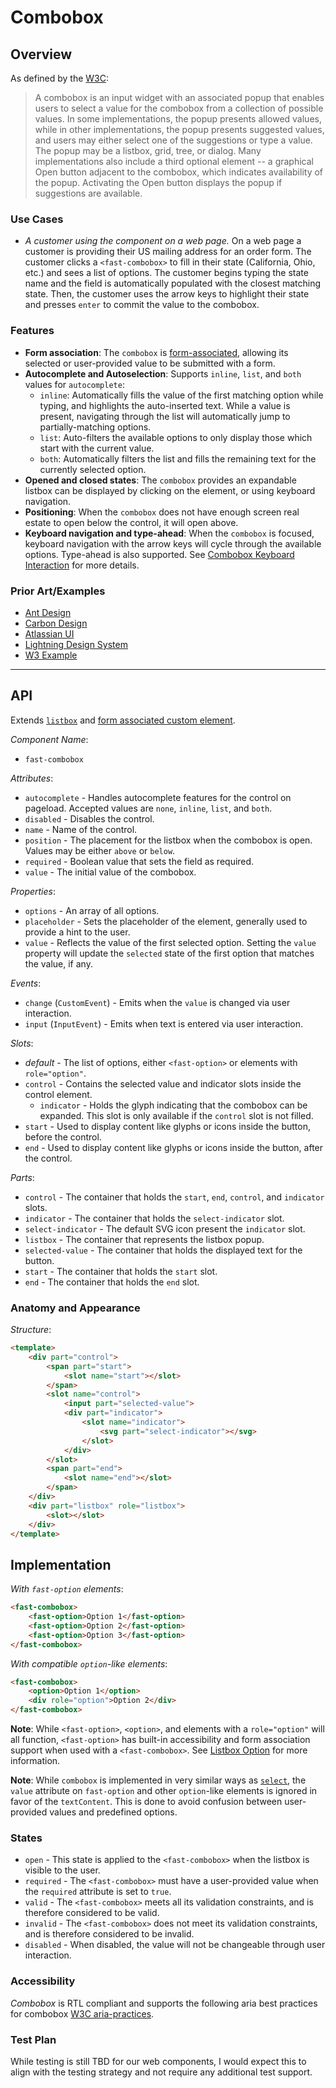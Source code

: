 # Combobox

## Overview

As defined by the [W3C](https://w3c.github.io/aria-practices/#combobox):
> A combobox is an input widget with an associated popup that enables users to select a value for the combobox from a collection of possible values. In some implementations, the popup presents allowed values, while in other implementations, the popup presents suggested values, and users may either select one of the suggestions or type a value. The popup may be a listbox, grid, tree, or dialog. Many implementations also include a third optional element -- a graphical Open button adjacent to the combobox, which indicates availability of the popup. Activating the Open button displays the popup if suggestions are available.

### Use Cases

- *A customer using the component on a web page.*
On a web page a customer is providing their US mailing address for an order form. The customer clicks a `<fast-combobox>` to fill in their state (California, Ohio, etc.) and sees a list of options. The customer begins typing the state name and the field is automatically populated with the closest matching state. Then, the customer uses the arrow keys to highlight their state and presses `enter` to commit the value to the combobox.

### Features

- **Form association**: The `combobox` is [form-associated](../form-associated/form-associated-custom-element.spec.md), allowing its selected or user-provided value to be submitted with a form.
- **Autocomplete and Autoselection**: Supports `inline`, `list`, and `both` values for `autocomplete`:
  - `inline`: Automatically fills the value of the first matching option while typing, and highlights the auto-inserted text. While a value is present, navigating through the list will automatically jump to partially-matching options.
  - `list`: Auto-filters the available options to only display those which start with the current value.
  - `both`: Automatically filters the list and fills the remaining text for the currently selected option.
- **Opened and closed states**: The `combobox` provides an expandable listbox can be displayed by clicking on the element, or using keyboard navigation.
- **Positioning**: When the `combobox` does not have enough screen real estate to open below the control, it will open above.
- **Keyboard navigation and type-ahead**: When the `combobox` is focused, keyboard navigation with the arrow keys will cycle through the available options. Type-ahead is also supported. See [Combobox Keyboard Interaction](https://w3c.github.io/aria-practices/#combobox-keyboard-interaction) for more details.

### Prior Art/Examples

- [Ant Design](https://ant.design/components/auto-complete/)
- [Carbon Design](https://www.carbondesignsystem.com/components/select/code/)
- [Atlassian UI](https://atlaskit.atlassian.com/packages/core/select)
- [Lightning Design System](https://www.lightningdesignsystem.com/components/combobox/)
- [W3 Example](https://w3c.github.io/aria-practices/examples/combobox/combobox-autocomplete-both.html)

---

## API

Extends [`listbox`](../listbox/listbox.spec.md) and [form associated custom element](../form-associated/form-associated-custom-element.md).

*Component Name*:

- `fast-combobox`

*Attributes*:

- `autocomplete` - Handles autocomplete features for the control on pageload. Accepted values are `none`, `inline`, `list`, and `both`.
- `disabled` - Disables the control.
- `name` - Name of the control.
- `position` - The placement for the listbox when the combobox is open. Values may be either `above` or `below`.
- `required` - Boolean value that sets the field as required.
- `value` - The initial value of the combobox.

*Properties*:

- `options` - An array of all options.
- `placeholder` - Sets the placeholder of the element, generally used to provide a hint to the user.
- `value` - Reflects the value of the first selected option. Setting the `value` property will update the `selected` state of the first option that matches the value, if any.

*Events*:

- `change` (`CustomEvent`) - Emits when the `value` is changed via user interaction.
- `input` (`InputEvent`) - Emits when text is entered via user interaction.

*Slots*:

- *default* - The list of options, either `<fast-option>` or elements with `role="option"`.
- `control` - Contains the selected value and indicator slots inside the control element.
  - `indicator` - Holds the glyph indicating that the combobox can be expanded. This slot is only available if the `control` slot is not filled.
- `start` - Used to display content like glyphs or icons inside the button, before the control.
- `end` - Used to display content like glyphs or icons inside the button, after the control.

*Parts*:

- `control` - The container that holds the `start`, `end`, `control`, and `indicator` slots.
- `indicator` - The container that holds the `select-indicator` slot.
- `select-indicator` - The default SVG icon present the `indicator` slot.
- `listbox` - The container that represents the listbox popup.
- `selected-value` - The container that holds the displayed text for the button.
- `start` - The container that holds the `start` slot.
- `end` - The container that holds the `end` slot.

### Anatomy and Appearance

*Structure*:

```html
<template>
    <div part="control">
        <span part="start">
            <slot name="start"></slot>
        </span>
        <slot name="control">
            <input part="selected-value">
            <div part="indicator">
                <slot name="indicator">
                    <svg part="select-indicator"></svg>
                </slot>
            </div>
        </slot>
        <span part="end">
            <slot name="end"></slot>
        </span>
    </div>
    <div part="listbox" role="listbox">
        <slot></slot>
    </div>
</template>
```

## Implementation

*With `fast-option` elements*:

```html
<fast-combobox>
    <fast-option>Option 1</fast-option>
    <fast-option>Option 2</fast-option>
    <fast-option>Option 3</fast-option>
</fast-combobox>
```

*With compatible `option`-like elements*:

```html
<fast-combobox>
    <option>Option 1</option>
    <div role="option">Option 2</div>
</fast-combobox>
```

**Note**: While `<fast-option>`, `<option>`, and elements with a `role="option"` will all function, `<fast-option>` has built-in accessibility and form association support when used with a `<fast-combobox>`. See [Listbox Option](../listbox-option/listbox-option.spec.md) for more information.

**Note**: While `combobox` is implemented in very similar ways as [`select`](../select/select.spec.md), the `value` attribute on `fast-option` and other `option`-like elements is ignored in favor of the `textContent`. This is done to avoid confusion between user-provided values and predefined options.

### States

- `open` -  This state is applied to the `<fast-combobox>` when the listbox is visible to the user.
- `required` - The `<fast-combobox>` must have a user-provided value when the `required` attribute is set to `true`.
- `valid` - The `<fast-combobox>` meets all its validation constraints, and is therefore considered to be valid.
- `invalid` - The `<fast-combobox>` does not meet its validation constraints, and is therefore considered to be invalid.
- `disabled` - When disabled, the value will not be changeable through user interaction.

### Accessibility

*Combobox* is RTL compliant and supports the following aria best practices for combobox [W3C aria-practices](https://w3c.github.io/aria-practices/#combobox).

### Test Plan

While testing is still TBD for our web components, I would expect this to align with the testing strategy and not require any additional test support.
